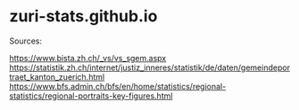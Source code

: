# zuri-stats.github.io

Sources:

https://www.bista.zh.ch/_vs/vs_sgem.aspx
https://statistik.zh.ch/internet/justiz_inneres/statistik/de/daten/gemeindeportraet_kanton_zuerich.html
https://www.bfs.admin.ch/bfs/en/home/statistics/regional-statistics/regional-portraits-key-figures.html

